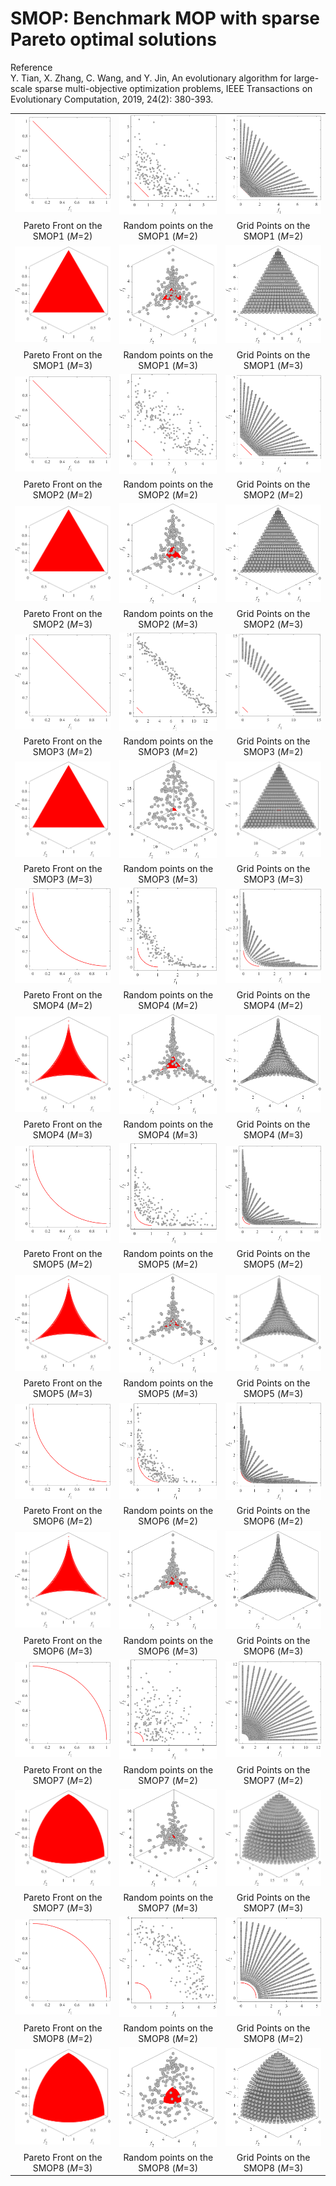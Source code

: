 # SMOP: Benchmark MOP with sparse Pareto optimal solutions
Reference  
Y. Tian, X. Zhang, C. Wang, and Y. Jin, An evolutionary algorithm for large-scale sparse multi-objective optimization problems, IEEE Transactions on Evolutionary Computation, 2019, 24(2): 380-393.

||||
|:-:|:-:|:-:|
|![](../../image/SMOP1_M2_PF.png)|![](../../image/SMOP1_M2_Rand.png)|![](../../image/SMOP1_M2_Grid.png)|
|Pareto Front on the SMOP1 (_M_=2)|Random points on the SMOP1 (_M_=2)|Grid Points on the SMOP1 (_M_=2)|
|![](../../image/SMOP1_M3_PF.png)|![](../../image/SMOP1_M3_Rand.png)|![](../../image/SMOP1_M3_Grid.png)|
|Pareto Front on the SMOP1 (_M_=3)|Random points on the SMOP1 (_M_=3)|Grid Points on the SMOP1 (_M_=3)|
|![](../../image/SMOP2_M2_PF.png)|![](../../image/SMOP2_M2_Rand.png)|![](../../image/SMOP2_M2_Grid.png)|
|Pareto Front on the SMOP2 (_M_=2)|Random points on the SMOP2 (_M_=2)|Grid Points on the SMOP2 (_M_=2)|
|![](../../image/SMOP2_M3_PF.png)|![](../../image/SMOP2_M3_Rand.png)|![](../../image/SMOP2_M3_Grid.png)|
|Pareto Front on the SMOP2 (_M_=3)|Random points on the SMOP2 (_M_=3)|Grid Points on the SMOP2 (_M_=3)|
|![](../../image/SMOP3_M2_PF.png)|![](../../image/SMOP3_M2_Rand.png)|![](../../image/SMOP3_M2_Grid.png)|
|Pareto Front on the SMOP3 (_M_=2)|Random points on the SMOP3 (_M_=2)|Grid Points on the SMOP3 (_M_=2)|
|![](../../image/SMOP3_M3_PF.png)|![](../../image/SMOP3_M3_Rand.png)|![](../../image/SMOP3_M3_Grid.png)|
|Pareto Front on the SMOP3 (_M_=3)|Random points on the SMOP3 (_M_=3)|Grid Points on the SMOP3 (_M_=3)|
|![](../../image/SMOP4_M2_PF.png)|![](../../image/SMOP4_M2_Rand.png)|![](../../image/SMOP4_M2_Grid.png)|
|Pareto Front on the SMOP4 (_M_=2)|Random points on the SMOP4 (_M_=2)|Grid Points on the SMOP4 (_M_=2)|
|![](../../image/SMOP4_M3_PF.png)|![](../../image/SMOP4_M3_Rand.png)|![](../../image/SMOP4_M3_Grid.png)|
|Pareto Front on the SMOP4 (_M_=3)|Random points on the SMOP4 (_M_=3)|Grid Points on the SMOP4 (_M_=3)|
|![](../../image/SMOP5_M2_PF.png)|![](../../image/SMOP5_M2_Rand.png)|![](../../image/SMOP5_M2_Grid.png)|
|Pareto Front on the SMOP5 (_M_=2)|Random points on the SMOP5 (_M_=2)|Grid Points on the SMOP5 (_M_=2)|
|![](../../image/SMOP5_M3_PF.png)|![](../../image/SMOP5_M3_Rand.png)|![](../../image/SMOP5_M3_Grid.png)|
|Pareto Front on the SMOP5 (_M_=3)|Random points on the SMOP5 (_M_=3)|Grid Points on the SMOP5 (_M_=3)|
|![](../../image/SMOP6_M2_PF.png)|![](../../image/SMOP6_M2_Rand.png)|![](../../image/SMOP6_M2_Grid.png)|
|Pareto Front on the SMOP6 (_M_=2)|Random points on the SMOP6 (_M_=2)|Grid Points on the SMOP6 (_M_=2)|
|![](../../image/SMOP6_M3_PF.png)|![](../../image/SMOP6_M3_Rand.png)|![](../../image/SMOP6_M3_Grid.png)|
|Pareto Front on the SMOP6 (_M_=3)|Random points on the SMOP6 (_M_=3)|Grid Points on the SMOP6 (_M_=3)|
|![](../../image/SMOP7_M2_PF.png)|![](../../image/SMOP7_M2_Rand.png)|![](../../image/SMOP7_M2_Grid.png)|
|Pareto Front on the SMOP7 (_M_=2)|Random points on the SMOP7 (_M_=2)|Grid Points on the SMOP7 (_M_=2)|
|![](../../image/SMOP7_M3_PF.png)|![](../../image/SMOP7_M3_Rand.png)|![](../../image/SMOP7_M3_Grid.png)|
|Pareto Front on the SMOP7 (_M_=3)|Random points on the SMOP7 (_M_=3)|Grid Points on the SMOP7 (_M_=3)|
|![](../../image/SMOP8_M2_PF.png)|![](../../image/SMOP8_M2_Rand.png)|![](../../image/SMOP8_M2_Grid.png)|
|Pareto Front on the SMOP8 (_M_=2)|Random points on the SMOP8 (_M_=2)|Grid Points on the SMOP8 (_M_=2)|
|![](../../image/SMOP8_M3_PF.png)|![](../../image/SMOP8_M3_Rand.png)|![](../../image/SMOP8_M3_Grid.png)|
|Pareto Front on the SMOP8 (_M_=3)|Random points on the SMOP8 (_M_=3)|Grid Points on the SMOP8 (_M_=3)|
